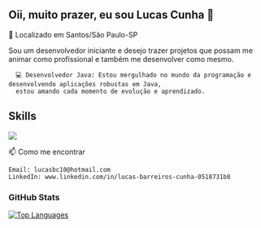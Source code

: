 ## Oii, muito prazer, eu sou Lucas Cunha 👋

:round_pushpin: Localizado em Santos/São Paulo-SP
</br>

Sou um desenvolvedor iniciante e desejo trazer projetos que possam me animar como profissional e também me desenvolver como mesmo.

      💻 Desenvolvedor Java: Estou mergulhado no mundo da programação e desenvolvendo aplicações robustas em Java,
      estou amando cada momento de evolução e aprendizado.

## Skills
<p align="left">
  <a href="https://skillicons.dev">
    <img src="https://skillicons.dev/icons?i=git,java,javascript,mysql,html,css" />
  </a>
</p>

📫 Como me encontrar

    Email: lucasbc10@hotmail.com
    LinkedIn: www.linkedin.com/in/lucas-barreiros-cunha-0518731b8

 ### GitHub Stats

<a href="https://github.com/Lucas0Cunha" align="left"><img src="https://github-readme-stats.vercel.app/api/top-langs/?username=Lucas0Cunha&langs_count=10&title_color=ffffff&text_color=ffffff&icon_color=f97316&bg_color=38404b&hide_border=true&locale=en&custom_title=Top%20%Languages" alt="Top Languages" /></a>

